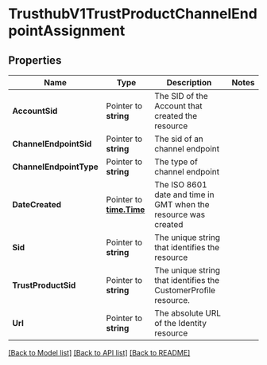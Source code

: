 # TrusthubV1TrustProductChannelEndpointAssignment

## Properties

Name | Type | Description | Notes
------------ | ------------- | ------------- | -------------
**AccountSid** | Pointer to **string** | The SID of the Account that created the resource |
**ChannelEndpointSid** | Pointer to **string** | The sid of an channel endpoint |
**ChannelEndpointType** | Pointer to **string** | The type of channel endpoint |
**DateCreated** | Pointer to [**time.Time**](time.Time.md) | The ISO 8601 date and time in GMT when the resource was created |
**Sid** | Pointer to **string** | The unique string that identifies the resource |
**TrustProductSid** | Pointer to **string** | The unique string that identifies the CustomerProfile resource. |
**Url** | Pointer to **string** | The absolute URL of the Identity resource |

[[Back to Model list]](../README.md#documentation-for-models) [[Back to API list]](../README.md#documentation-for-api-endpoints) [[Back to README]](../README.md)


